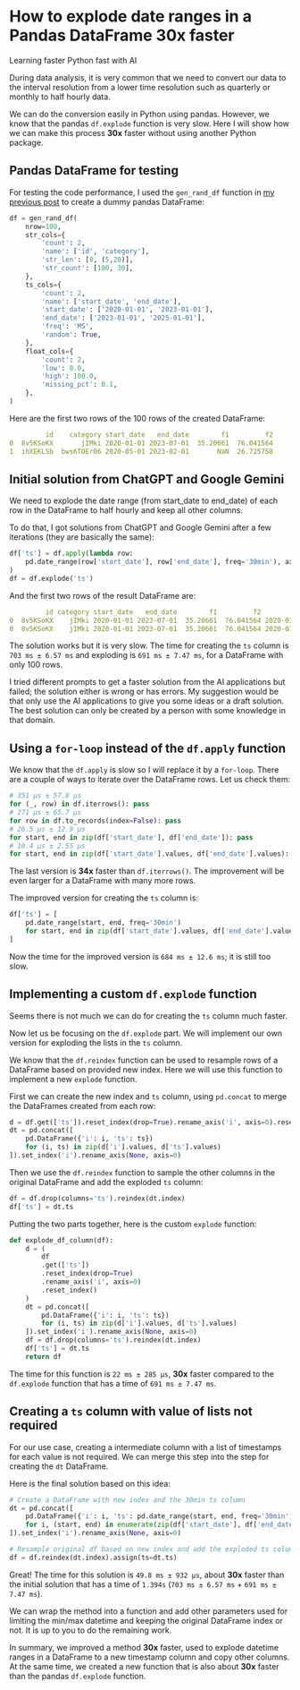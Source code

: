 # How to explode date ranges in a Pandas DataFrame 30x faster
Learning faster Python fast with AI

During data analysis, it is very common that we need to convert our data to the interval resolution from a lower time resolution such as quarterly or monthly to half hourly data.

We can do the conversion easily in Python using pandas. However, we know that the pandas `df.explode` function is very slow. Here I will show how we can make this process **30x** faster without using another Python package.

## Pandas DataFrame for testing
For testing the code performance, I used the `gen_rand_df` function in <a href="https://medium.com/@sean.lma/how-to-create-dummy-pandas-dataframes-for-testing-cf03c52878e3">my previous post</a> to create a dummy pandas DataFrame:
```py
df = gen_rand_df(
    nrow=100,
    str_cols={
        'count': 2,
        'name': ['id', 'category'],
        'str_len': [8, (5,20)],
        'str_count': [100, 30],
    },
    ts_cols={
        'count': 2,
        'name': ['start_date', 'end_date'],
        'start_date': ['2020-01-01', '2023-01-01'],
        'end_date': ['2023-01-01', '2025-01-01'],
        'freq': 'MS',
        'random': True,
    },
    float_cols={
        'count': 2,
        'low': 0.0,
        'high': 100.0,
        'missing_pct': 0.1,
    },
)
```
Here are the first two rows of the 100 rows of the created DataFrame:
```yaml
         id    category start_date   end_date        f1         f2
0  8v5KSoKX       jIMki 2020-01-01 2023-07-01  35.20661  76.041564
1  ihXEKLSb  bws6TOEr06 2020-05-01 2023-02-01       NaN  26.725758
```

## Initial solution from ChatGPT and Google Gemini
We need to explode the date range (from start_date to end_date) of each row in the DataFrame to half hourly and keep all other columns.

To do that, I got solutions from ChatGPT and Google Gemini after a few iterations (they are basically the same):
```py
df['ts'] = df.apply(lambda row:
    pd.date_range(row['start_date'], row['end_date'], freq='30min'), axis=1
)
df = df.explode('ts')
```
And the first two rows of the result DataFrame are:
```yaml
         id category start_date   end_date        f1         f2                  ts
0  8v5KSoKX    jIMki 2020-01-01 2023-07-01  35.20661  76.041564 2020-01-01 00:00:00
0  8v5KSoKX    jIMki 2020-01-01 2023-07-01  35.20661  76.041564 2020-01-01 00:30:00
```

The solution works but it is very slow. The time for creating the `ts` column is `703 ms ± 6.57 ms` and exploding is `691 ms ± 7.47 ms`, for a DataFrame with only 100 rows.

I tried different prompts to get a faster solution from the AI applications but failed; the solution either is wrong or has errors. My suggestion would be that only use the AI applications to give you some ideas or a draft solution. The best solution can only be created by a person with some knowledge in that domain.

## Using a `for-loop` instead of the `df.apply` function
We know that the `df.apply` is slow so I will replace it by a `for-loop`.
There are a couple of ways to iterate over the DataFrame rows. Let us check them:
```py
# 351 µs ± 57.8 µs
for (_, row) in df.iterrows(): pass
# 271 µs ± 65.7 µs
for row in df.to_records(index=False): pass
# 26.5 µs ± 12.9 µs
for start, end in zip(df['start_date'], df['end_date']): pass
# 10.4 µs ± 2.55 µs
for start, end in zip(df['start_date'].values, df['end_date'].values): pass
```
The last version is **34x** faster than `df.iterrows()`. The improvement will be even larger for a DataFrame with many more rows.


The improved version for creating the `ts` column is:
```py
df['ts'] = [
    pd.date_range(start, end, freq='30min')
    for start, end in zip(df['start_date'].values, df['end_date'].values)
]
```
Now the time for the improved version is `684 ms ± 12.6 ms`; it is still too slow.

## Implementing a custom `df.explode` function
Seems there is not much we can do for creating the `ts` column much faster.

Now let us be focusing on the `df.explode` part. We will implement our own version for exploding the lists in the `ts` column.

We know that the `df.reindex` function can be used to resample rows of a DataFrame based on provided new index. Here we will use this function to implement a new `explode` function.

First we can create the new index and `ts` column, using `pd.concat` to merge the DataFrames created from each row:
```py
d = df.get(['ts']).reset_index(drop=True).rename_axis('i', axis=0).reset_index()
dt = pd.concat([
    pd.DataFrame({'i': i, 'ts': ts})
    for (i, ts) in zip(d['i'].values, d['ts'].values)
]).set_index('i').rename_axis(None, axis=0)
```

Then we use the `df.reindex` function to sample the other columns in the original DataFrame and add the exploded `ts` column:
```py
df = df.drop(columns='ts').reindex(dt.index)
df['ts'] = dt.ts
```

Putting the two parts together, here is the custom `explode` function:
```py
def explode_df_column(df):
    d = (
        df
        .get(['ts'])
        .reset_index(drop=True)
        .rename_axis('i', axis=0)
        .reset_index()
    )
    dt = pd.concat([
        pd.DataFrame({'i': i, 'ts': ts})
        for (i, ts) in zip(d['i'].values, d['ts'].values)
    ]).set_index('i').rename_axis(None, axis=0)
    df = df.drop(columns='ts').reindex(dt.index)
    df['ts'] = dt.ts
    return df
```

The time for this function is `22 ms ± 285 µs`, **30x** faster compared to the `df.explode` function that has a time of `691 ms ± 7.47 ms`.

## Creating a `ts` column with value of lists not required
For our use case, creating a intermediate column with a list of timestamps for each value is not required. We can merge this step into the step for creating the `dt` DataFrame.

Here is the final solution based on this idea:
```py
# Create a DataFrame with new index and the 30min ts column
dt = pd.concat([
    pd.DataFrame({'i': i, 'ts': pd.date_range(start, end, freq='30min')})
    for i, (start, end) in enumerate(zip(df['start_date'], df['end_date']))
]).set_index('i').rename_axis(None, axis=0)

# Resample original df based on new index and add the exploded ts column
df = df.reindex(dt.index).assign(ts=dt.ts)
```

Great! The time for this solution is `49.8 ms ± 932 µs`, about **30x** faster than the initial solution that has a time of `1.394s` (`703 ms ± 6.57 ms` + `691 ms ± 7.47 ms`).

We can wrap the method into a function and add other parameters used for limiting the min/max datetime and keeping the original DataFrame index or not. It is up to you to do the remaining work.

In summary, we improved a method **30x** faster, used to explode datetime ranges in a DataFrame to a new timestamp column and copy other columns. At the same time, we created a new function that is also about **30x** faster than the pandas `df.explode` function.
